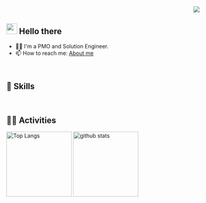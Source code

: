 <!-- 1. GitHub usernameを変更 -->
<div align="right">
  <img src="https://komarev.com/ghpvc/?username=perfumer-san" />
</div>


<!-- 2. プロフィールや連絡先を変更 -->
## <img src="https://media.giphy.com/media/hvRJCLFzcasrR4ia7z/giphy.gif" width="28"> Hello there

- 🧑‍💻 I'm a PMO and Solution Engineer.
- 📫 How to reach me: [About me](https://linktr.ee/perfumer_)
<br>


<!-- 3. 好きな技術スタックに変更 -->
<!-- ライトモート：theme=light, ダークモート：theme=dark -->
<!-- アイコンの選択肢一覧：https://arc.net/l/quote/zizyykfh -->
## 🌱 Skills
<!--<img alt="my skills" src="https://skillicons.dev/icons?theme=dark&perline=7&i=html,css,js,ts,react,next,figma,python,fastapi,go,docker,terraform,aws,gcp" /> -->
<br>


<!-- 4. GitHub usernameを変更, 2箇所 -->
<!-- ライトモート：theme=light, ダークモート：theme=vue-dark  -->
## 🏃‍♀️ Activities
<div align="left"> 
  <img alt="Top Langs" height="170px" src="https://github-readme-stats.vercel.app/api?username=perfumer-san&theme=vue-dark&layout=compact" />
  <img alt="github stats" height="170px" src="https://github-readme-stats.vercel.app/api/top-langs/?username=perfumer-san&theme=vue-dark&layout=compact" />
</div>

<!--
This repository is a resolveMyissue repository because its `README.md` (this file) appears on your GitHub profile.
-->
